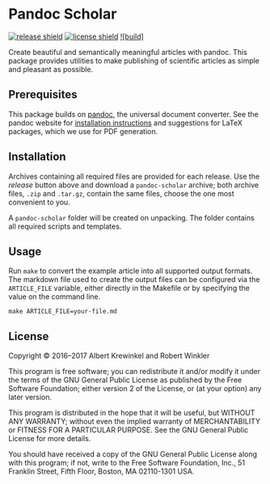 Pandoc Scholar
==============

[![release shield]](https://github.com/pandoc-scholar/pandoc-scholar/releases)
[![license shield]](./LICENSE)
[![build]](https://travis-ci.org/pandoc-scholar/pandoc-scholar)

Create beautiful and semantically meaningful articles with pandoc. This package
provides utilities to make publishing of scientific articles as simple and
pleasant as possible.

[release shield]: https://img.shields.io/github/release/pandoc-scholar/pandoc-scholar.svg
[license shield]: https://img.shields.io/github/license/pandoc-scholar/pandoc-scholar.svg
[build status]:   https://img.shields.io/travis/pandoc-scholar/pandoc-scholar/master.svg

Prerequisites
-------------

This package builds on [pandoc](http://pandoc.org/), the universal document
converter. See the pandoc website
for [installation instructions](http://pandoc.org/installing.html) and
suggestions for LaTeX packages, which we use for PDF generation.


Installation
------------

Archives containing all required files are provided for each release. Use the
*release* button above and download a `pandoc-scholar` archive; both archive
files, `.zip` and `.tar.gz`, contain the same files, choose the one most
convenient to you.

A `pandoc-scholar` folder will be created on unpacking. The folder contains all
required scripts and templates.


Usage
-----

Run `make` to convert the example article into all supported output formats. The
markdown file used to create the output files can be configured via the
`ARTICLE_FILE` variable, either directly in the Makefile or by specifying the
value on the command line.

    make ARTICLE_FILE=your-file.md


License
-------

Copyright © 2016–2017  Albert Krewinkel and Robert Winkler

This program is free software; you can redistribute it and/or modify it under
the terms of the GNU General Public License as published by the Free Software
Foundation; either version 2 of the License, or (at your option) any later
version.

This program is distributed in the hope that it will be useful, but WITHOUT ANY
WARRANTY; without even the implied warranty of MERCHANTABILITY or FITNESS FOR A
PARTICULAR PURPOSE. See the GNU General Public License for more details.

You should have received a copy of the GNU General Public License along with
this program; if not, write to the Free Software Foundation, Inc., 51 Franklin
Street, Fifth Floor, Boston, MA 02110-1301 USA.
